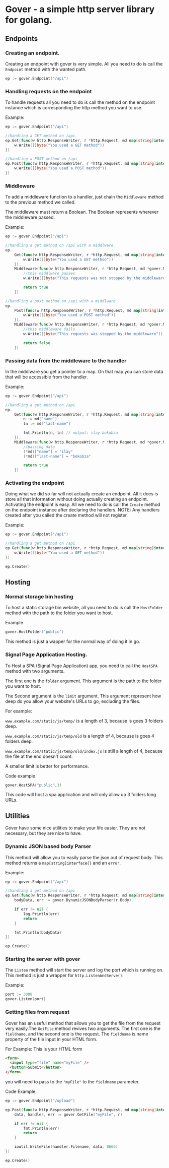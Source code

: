 # Gover - a simple http server library for golang.

## Endpoints
### Creating an endpoint.
Creating an endpoint with gover is very simple. All you need to do is call the `Endpoint` method with the wanted path.
```go
ep := gover.Endpoint("/api")
```
### Handling requests on the endpoint
To handle requests all you need to do is call the method on the endpoint instance which is corresponding the http method you want to use.

Example:
```go
ep := gover.Endpoint("/api")

//handling a GET method on /api
ep.Get(func(w http.ResponseWriter, r *http.Request, md map[string]interface{}) {
	w.Write([]byte("You used a GET method"))
})

//handling a POST method on /api
ep.Post(func(w http.ResponseWriter, r *http.Request, md map[string]interface{}) {
	w.Write([]byte("You used a POST method"))
})
```

### Middleware
To add a middleware function to a handler, just chain the `Middleware` method to the previous method we called.

The middleware must return a Boolean. The Boolean represents wherever the middleware passed.

Example:
```go
ep := gover.Endpoint("/api")

//handling a get method on /api with a middlware
ep.
	Get(func(w http.ResponseWriter, r *http.Request, md map[string]interface{}) {
		w.Write([]byte("You used a GET method"))
	}).
	Middleware(func(w http.ResponseWriter, r *http.Request, md *gover.MiddlewareData) bool {
		//this middlware passes
		w.Write([]byte("This requests was not stopped by the middleware \n"))

		return true
	})

//handling a post method on /api with a middlware
ep.
	Post(func(w http.ResponseWriter, r *http.Request, md map[string]interface{}) {
		w.Write([]byte("You used a POST method"))
	}).
	Middleware(func(w http.ResponseWriter, r *http.Request, md *gover.MiddlewareData) bool {
		//this middleware fails
		w.Write([]byte("This requests was stopped by the middleware"))

		return false
	})
```
### Passing data from the middleware to the handler
In the middlware you get a pointer to a map. 
On that map you can store data that will be accessible from the handler.
 
Example:
```go
ep := gover.Endpoint("/api")

//handling a get method on /api
ep.
	Get(func(w http.ResponseWriter, r *http.Request, md map[string]interface{}) {
		n := md["name"]
		ln := md["last-name"]

		fmt.Println(n, ln) // output: ilay bokobza
	}).
	Middleware(func(w http.ResponseWriter, r *http.Request, md *gover.MiddlewareData) bool {
		//passing data
		(*md)["name"] = "ilay"
		(*md)["last-name"] = "bokobza"

		return true
	})
```
### Activating the endpoint
Doing what we did so far will not actually create an endpoint. All it does is store all that information without doing actually creating an endpoint. Activating the endpoint is easy. All we need to do is call the `Create` method on the endpoint instance after declaring the handlers. NOTE: Any handlers created after you called the create method will not register.

Example:
```go
ep := gover.Endpoint("/api")

//handling a get method on /api
ep.Get(func(w http.ResponseWriter, r *http.Request, md map[string]interface{}) {
	w.Write([]byte("You used a GET method"))
})

ep.Create()
``` 
## Hosting
### Normal storage bin hosting
To host a static storage bin website, all you need to do is call the `HostFolder` method with the path to the folder you want to host.

Example
```go
gover.HostFolder("public")
```

This method is just a wapper for the normal way of doing it in go.

### Signal Page Application Hosting.
To Host a SPA (Signal Page Application) app, you need to call the `HostSPA` method with two arguments. 

The first one is the `folder` argument. This argument is the path to the folder you want to host.

The Second argument is the `limit` argument. This argument represent how deep do you allow your website's URLs to go, excluding the files.

For example:

`www.example.com/static/js/temp/` is a length of 3, because is goes 3 folders deep.

`www.example.com/static/js/temp/old` is a length of 4, because is goes 4 folders deep.

`www.example.com/static/js/temp/old/index.js` is still a length of 4, because the file at the end doesn't count.

A smaller limit is better for performance.

Code example
```go
gover.HostSPA("public",3)
```
This code will host a spa application and will only allow up 3 folders long URLs.
## Utilities
Gover have some nice utilities to make your life easier. They are not necessary, but they are nice to have.

### Dynamic JSON based body Parser
This method will allow you to easily parse the json out of request body. This method returns a `map[string]interface{}` and an `error`.

Example:
```go
ep := gover.Endpoint("/api")

//handling a get method on /api
ep.Get(func(w http.ResponseWriter, r *http.Request, md map[string]interface{}) {
	bodyData, err := gover.DynamicJSONBodyParser(r.Body)

	if err != nil {
		log.Println(err)
		return
	}

	fmt.Println(bodyData)
})

ep.Create()
```
### Starting the server with gover
The `Listen` method will start the server and log the port which is running on. This method is just a wrapper for `http.ListenAndServe()`.

Example:
```go
port := 3000
gover.Listen(port)
```

### Getting files from request
Gover has an useful method that allows you to get the file from the request very easily.The `GetFile` method revives two arguments. The first one is the `fieldname`, and the second one is the request.
The `fieldname` is name property of the file input in your HTML form.

For Example: This is your HTML form
```html
<form>
  <input type="file" name="myFile" />
  <button>Submit</button>
</form>
```
you will need to pass to the `"myFile"` to the `fieldname` parameter.

Code Example:
```go
ep := gover.Endpoint("/upload")

ep.Post(func(w http.ResponseWriter, r *http.Request, md map[string]interface{}) {
	data, handler, err := gover.GetFile("myFile", r)

	if err != nil {
		fmt.Println(err)
		return
	}

	ioutil.WriteFile(handler.Filename, data, 0666)
})

ep.Create()
```